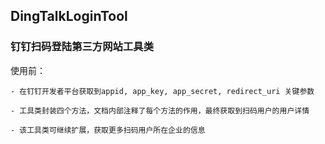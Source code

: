 ## DingTalkLoginTool

### 钉钉扫码登陆第三方网站工具类


使用前：

    - 在钉钉开发者平台获取到appid, app_key, app_secret, redirect_uri 关键参数
    
    - 工具类封装四个方法，文档内部注释了每个方法的作用，最终获取到扫码用户的用户详情

    - 该工具类可继续扩展，获取更多扫码用户所在企业的信息